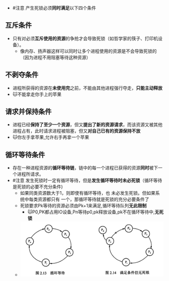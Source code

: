 
- #注意 产生死锁必须**同时满足**以下四个条件
## 互斥条件
- 只有对必须**互斥使用的资源**的争抢才会导致死锁（如哲学家的筷子、打印机设备）。
	-  像内存、扬声器这样可以同时让多个进程使用的资源是不会导致死锁的（因为进程不用阻塞等待这种资源）
## 不剥夺条件
- 进程所获得的资源在**未使用完**之前，不能由其他进程强行夺走，**只能主动释放**
- 🐱不能拿走你手上的苹果

## 请求并保持条件
- 进程已经**保持了至少一个资源**，但又**提出了新的资源请求**，而该资源又被其他进程占有，此时请求进程被阻塞，但又**对自己已有的资源保持不放**
- 🐱你左手拿苹果,允许右手再拿一个苹果

## 循环等待条件
-  存在一种进程资源的**循环等待链**，链中的每一个进程已获得的资源**同时**被下一个进程所请求。
- #注意 发生死锁时一定有循环等待，但是**发生循环等待时未必死锁**（循环等待是死锁的必要不充分条件)
	- 如果同类资源数大于1，则即使有循环等待，也 未必发生死锁。但如果系统中每类资源都只有 一个，那循环等待就是死锁的充分必要条件了
	- 死锁要求Pk等待的资源必须由Pk+1来满足,循环等待队列**无此限制**
		- 🐱P0,PK都占用IO设备,Pn等待p0,pk释放设备,pk不在循环等待中,**无死锁**
	- ![](attachments/Pasted%20image%2020220926104742.png)